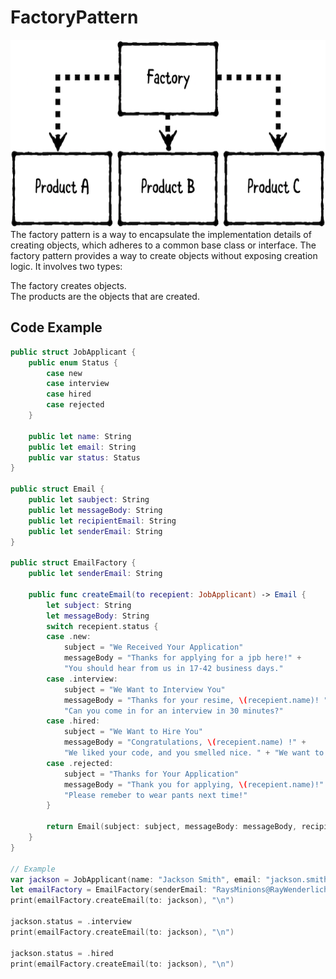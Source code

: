 # FactoryPattern    

<img src="https://github.com/YamamotoDesu/FactoryPattern/blob/main/Factory.playground/Resources/Factory_Diagram.png" width="600" height="300">  
The factory pattern is a way to encapsulate the implementation details of creating objects, which adheres to a common base class or interface.  
The factory pattern provides a way to create objects without exposing creation logic. It involves two types:  

The factory creates objects.  
The products are the objects that are created. 

## Code Example  
```swift  
public struct JobApplicant {
    public enum Status {
        case new
        case interview
        case hired
        case rejected
    }
    
    public let name: String
    public let email: String
    public var status: Status
}

public struct Email {
    public let saubject: String
    public let messageBody: String
    public let recipientEmail: String
    public let senderEmail: String
}

public struct EmailFactory {
    public let senderEmail: String
    
    public func createEmail(to recepient: JobApplicant) -> Email {
        let subject: String
        let messageBody: String
        switch recepient.status {
        case .new:
            subject = "We Received Your Application"
            messageBody = "Thanks for applying for a jpb here!" +
            "You should hear from us in 17-42 business days."
        case .interview:
            subject = "We Want to Interview You"
            messageBody = "Thanks for your resime, \(recepient.name)! " +
            "Can you come in for an interview in 30 minutes?"
        case .hired:
            subject = "We Want to Hire You"
            messageBody = "Congratulations, \(recepient.name) !" +
            "We liked your code, and you smelled nice. " + "We want to offer you a position! Cha-ching! $$$$"
        case .rejected:
            subject = "Thanks for Your Application"
            messageBody = "Thank you for applying, \(recepient.name)!" +
            "Please remeber to wear pants next time!"
        }
        
        return Email(subject: subject, messageBody: messageBody, recipientEmail: recepient.email, senderEmail: senderEmail)
    }
}

// Example
var jackson = JobApplicant(name: "Jackson Smith", email: "jackson.smith@example.com", status: .new)
let emailFactory = EmailFactory(senderEmail: "RaysMinions@RayWenderlich.com")
print(emailFactory.createEmail(to: jackson), "\n")

jackson.status = .interview
print(emailFactory.createEmail(to: jackson), "\n")

jackson.status = .hired
print(emailFactory.createEmail(to: jackson), "\n")

```
